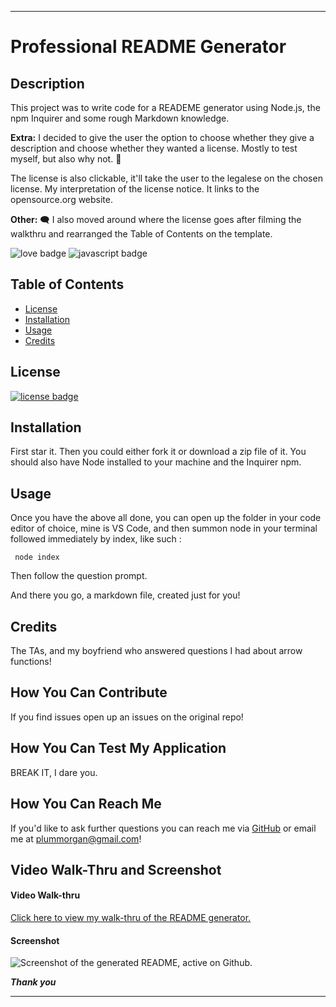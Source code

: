 ___

# Professional README Generator

## Description

This project was to write code for a READEME generator using Node.js, the npm Inquirer and some rough Markdown knowledge. 

**Extra:** I decided to give the user the option to choose whether they give a description and choose whether they wanted a license. Mostly to test myself, but also why not. :shrug: 

The license is also clickable, it'll take the user to the legalese on the chosen license. My interpretation of the license notice. It links to the opensource.org website.

**Other:** :left_speech_bubble: I also moved around where the license goes after filming the walkthru and rearranged the Table of Contents on the template. 


![love badge](https://img.shields.io/badge/Made%20w%2F-100%25%20%E2%9D%A4-ff69b4)
![javascript badge](https://img.shields.io/badge/We%20Stan-Javascript-brightgreen)


## Table of Contents 

* [License](#license)
* [Installation](#installation)
* [Usage](#usage)
* [Credits](#credits)


## License

[![license badge](https://img.shields.io/static/v1?label=license&message=GPL-2.0&color=important)](https://opensource.org/licenses/GPL-2.0)

## Installation 

First star it. 
Then you could either fork it or download a zip file of it.
You should also have Node installed to your machine and the Inquirer npm.

## Usage

Once you have the above all done, you can open up the folder in your code editor of choice, mine is VS Code, and then summon node in your terminal followed immediately by index, like such :

``` node index```

Then follow the question prompt.

And there you go, a markdown file, created just for you!

## Credits

The TAs, and my boyfriend who answered questions I had about arrow functions! 


## How You Can Contribute

If you find issues open up an issues on the original repo!

## How You Can Test My Application

BREAK IT, I dare you.

## How You Can Reach Me

If you'd like to ask further questions you can reach me via [GitHub](https://github.com/cat-lin-morgan/) or email me at plummorgan@gmail.com!

## Video Walk-Thru and Screenshot

#### Video Walk-thru

[Click here to view my walk-thru of the README generator.](https://drive.google.com/file/d/15rRuavutwF-W-ujjjMWMEkmaiwdeEWRs/view?usp=sharing "README Generator")


#### Screenshot
<img src='./assets/images/readmescreenshot.png' alt='Screenshot of the generated README, active on Github.'/>


___Thank you___

___
